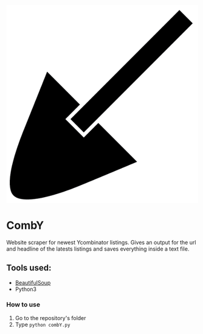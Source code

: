 ![Digslist Logo](/img/digslists_logo.png)

# CombY
Website scraper for newest Ycombinator listings. Gives an output for the url and headline of the latests listings and saves everything inside a text file. 

## Tools used:

* [BeautifulSoup](https://pypi.org/project/beautifulsoup4/)
* Python3 

### How to use

1) Go to the repository's folder
2) Type ```python combY.py```